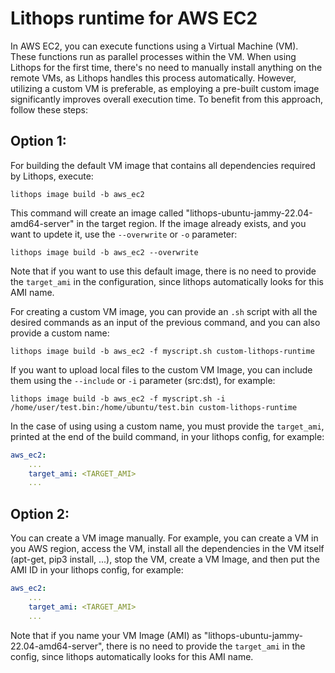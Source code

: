 # Lithops runtime for AWS EC2

In AWS EC2, you can execute functions using a Virtual Machine (VM). These functions run as parallel processes within the VM. When using Lithops for the first time, there's no need to manually install anything on the remote VMs, as Lithops handles this process automatically. However, utilizing a custom VM is preferable, as employing a pre-built custom image significantly improves overall execution time. To benefit from this approach, follow these steps:

## Option 1:

For building the default VM image that contains all dependencies required by Lithops, execute:

```
lithops image build -b aws_ec2
```

This command will create an image called "lithops-ubuntu-jammy-22.04-amd64-server" in the target region.
If the image already exists, and you want to updete it, use the `--overwrite` or `-o` parameter:

```
lithops image build -b aws_ec2 --overwrite
```

Note that if you want to use this default image, there is no need to provide the `target_ami` in the configuration, since lithops automatically looks for this AMI name.

For creating a custom VM image, you can provide an `.sh` script with all the desired commands as an input of the previous command, and you can also provide a custom name:

```
lithops image build -b aws_ec2 -f myscript.sh custom-lithops-runtime
```

If you want to upload local files to the custom VM Image, you can include them using the `--include` or `-i` parameter (src:dst), for example:

```
lithops image build -b aws_ec2 -f myscript.sh -i /home/user/test.bin:/home/ubuntu/test.bin custom-lithops-runtime
```

In the case of using using a custom name, you must provide the `target_ami`, printed at the end of the build command, in your lithops config, for example:

```yaml
aws_ec2:
    ...
    target_ami: <TARGET_AMI>
    ...
```


## Option 2:

You can create a VM image manually. For example, you can create a VM in you AWS region, access the VM, install all the dependencies in the VM itself (apt-get, pip3 install, ...), stop the VM, create a VM Image, and then put the AMI ID in your lithops config, for example:

```yaml
aws_ec2:
    ...
    target_ami: <TARGET_AMI>
    ...
```

Note that if you name your VM Image (AMI) as "lithops-ubuntu-jammy-22.04-amd64-server", there is no need to provide the `target_ami` in the config, since lithops automatically looks for this AMI name.
